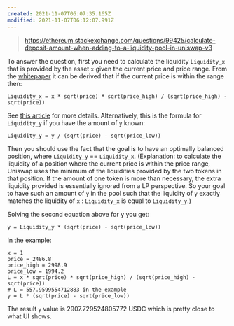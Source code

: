 ```yaml
---
created: 2021-11-07T06:07:35.165Z
modified: 2021-11-07T06:12:07.991Z
---
```

> https://ethereum.stackexchange.com/questions/99425/calculate-deposit-amount-when-adding-to-a-liquidity-pool-in-uniswap-v3

To answer the question, first you need to calculate the liquidity `Liquidity_x` that is provided by the asset `x` given the current price and price range. From the [whitepaper](https://uniswap.org/whitepaper-v3.pdf) it can be derived that if the current price is within the range then:

```
Liquidity_x = x * sqrt(price) * sqrt(price_high) / (sqrt(price_high) - sqrt(price))
```

See [this article](http://atiselsts.github.io/pdfs/uniswap-v3-liquidity-math.pdf) for more details. Alternatively, this is the formula for `Liquidity_y` if you have the amount of `y` known:

```
Liquidity_y = y / (sqrt(price) - sqrt(price_low))
```

Then you should use the fact that the goal is to have an optimally balanced position, where `Liquidity_y` == `Liquidity_x`. (Explanation: to calculate the liquidity of a position where the current price is within the price range, Uniswap uses the minimum of the liquidities provided by the two tokens in that position. If the amount of one token is more than necessary, the extra liquidity provided is essentially ignored from a LP perspective. So your goal to have such an amount of `y` in the pool such that the liquidity of `y` exactly matches the liquidity of `x` : `Liquidity_x` is equal to `Liquidity_y`.)

Solving the second equation above for y you get:

```
y = Liquidity_y * (sqrt(price) - sqrt(price_low))
```

In the example:

```
x = 1
price = 2486.8
price_high = 2998.9
price_low = 1994.2
L = x * sqrt(price) * sqrt(price_high) / (sqrt(price_high) - sqrt(price))
# L = 557.9599554712883 in the example
y = L * (sqrt(price) - sqrt(price_low))
```

The result `y` value is 2907.729524805772 USDC which is pretty close to what UI shows.








